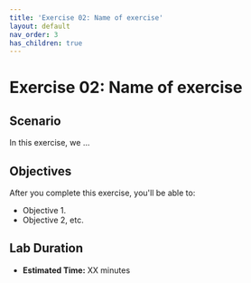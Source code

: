 ```yaml
---
title: 'Exercise 02: Name of exercise'
layout: default
nav_order: 3
has_children: true
---
```


# Exercise 02: Name of exercise

##  Scenario

In this exercise, we ...

## Objectives

After you complete this exercise, you'll be able to:

* Objective 1.
* Objective 2, etc.

## Lab Duration

* **Estimated Time:** XX minutes

